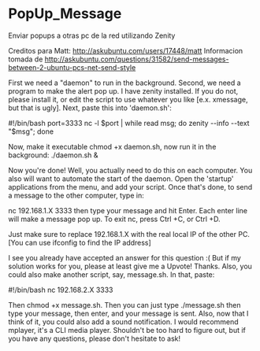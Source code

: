 PopUp_Message
=============

Enviar popups a otras pc de la red utilizando Zenity

Creditos para Matt: http://askubuntu.com/users/17448/matt
Informacion tomada de http://askubuntu.com/questions/31582/send-messages-between-2-ubuntu-pcs-net-send-style

First we need a "daemon" to run in the background. Second, we need a program to make the alert pop up. I have zenity installed. If you do not, please install it, or edit the script to use whatever you like [e.x. xmessage, but that is ugly]. Next, paste this into 'daemon.sh':

#!/bin/bash
port=3333
nc -l $port | while read msg; do zenity --info --text "$msg"; done

Now, make it executable chmod +x daemon.sh, now run it in the background: ./daemon.sh &

Now you're done! Well, you actually need to do this on each computer. You also will want to automate the start of the daemon. Open the 'startup' applications from the menu, and add your script. Once that's done, to send a message to the other computer, type in:

nc 192.168.1.X 3333 then type your message and hit Enter. Each enter line will make a message pop up. To exit nc, press Ctrl +C, or Ctrl +D.

Just make sure to replace 192.168.1.X with the real local IP of the other PC. [You can use ifconfig to find the IP address]

I see you already have accepted an answer for this question :( But if my solution works for you, please at least give me a Upvote! Thanks. Also, you could also make another script, say, message.sh. In that, paste:

#!/bin/bash
nc 192.168.2.X 3333

Then chmod +x message.sh. Then you can just type ./message.sh then type your message, then enter, and your message is sent. Also, now that I think of it, you could also add a sound notification. I would recommend mplayer, it's a CLI media player. Shouldn't be too hard to figure out, but if you have any questions, please don't hesitate to ask!
